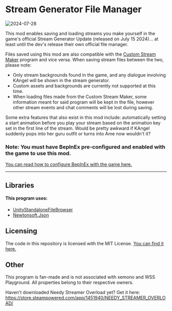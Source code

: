 # Stream Generator File Manager

![2024-07-28](https://github.com/user-attachments/assets/53867487-deb0-4bb6-8c1f-5d8b14c8a690)

This mod enables saving and loading streams you make yourself in the game's official Stream Generator Update (released on July 15 2024)... at least until the dev's release their own official file manager.

Files saved using this mod are also compatible with the [Custom Stream Maker](https://github.com/amazeedaizee/CustomStreamMaker) program and vice versa. When saving stream files between the two, please note:
- Only stream backgrounds found in the game, and any dialogue involving KAngel will be shown in the stream generator.
- Custom assets and backgrounds are currently not supported at this time.
- When loading files made from the Custom Stream Maker, some information meant for said program will be kept in the file, however other stream events and chat comments will be lost during saving.

Some extra features that also exist in this mod include: automatically setting a start animation before you play your stream based on the animation key set in the first line of the stream. Would be pretty awkward if KAngel suddenly pops into her guru outfit or turns into Ame now wouldn't it?

### Note: You must have BepInEx pre-configured and enabled with the game to use this mod.
[You can read how to configure BepInEx with the game here.](https://gist.github.com/amazeedaizee/ae0dd70cc0d842d6a83cd80451e3752e)

-----

## Libraries

#### This program uses:
  
- [UnityStandaloneFileBrowser](https://github.com/gkngkc/UnityStandaloneFileBrowser) <br/>
- [Newtonsoft.Json](https://github.com/JamesNK/Newtonsoft.Json) <br/>


## Licensing

The code in this repository is licensed with the MIT License. [You can find it here.](https://github.com/amazeedaizee/NeedyStreamGenFileManager/blob/master/LICENSE.txt)

## Other 

This program is fan-made and is not associated with xemono and WSS Playground. All properties belong to their respective owners.

Haven't downloaded Needy Streamer Overload yet? 
Get it here: https://store.steampowered.com/app/1451940/NEEDY_STREAMER_OVERLOAD/
